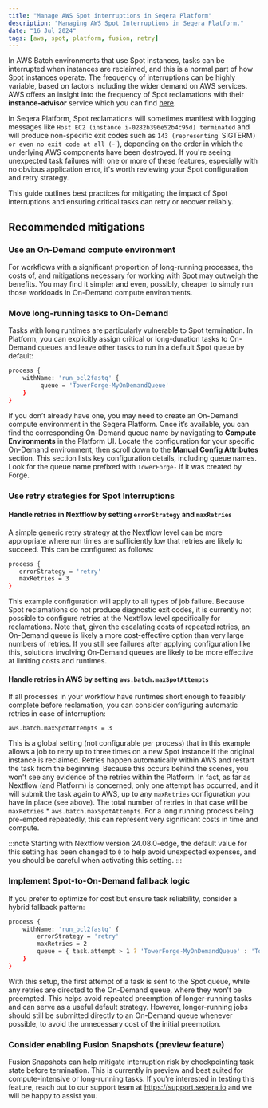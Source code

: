 ```yaml
---
title: "Manage AWS Spot interruptions in Seqera Platform"
description: "Managing AWS Spot Interruptions in Seqera Platform."
date: "16 Jul 2024"
tags: [aws, spot, platform, fusion, retry]
---
```


In AWS Batch environments that use Spot instances, tasks can be interrupted when instances are reclaimed, and this is a normal part of how Spot instances operate. The frequency of interruptions can be highly variable, based on factors including the wider demand on AWS services. AWS offers an insight into the frequency of Spot reclamations with their **instance-advisor** service which you can find [here](https://aws.amazon.com/ec2/spot/instance-advisor/).

In Seqera Platform, Spot reclamations will sometimes manifest with logging messages like `Host EC2 (instance i-0282b396e52b4c95d) terminated` and will produce non-specific exit codes such as `143 (representing `SIGTERM`) or even no exit code at all (`-`), depending on the order in which the underlying AWS components have been destroyed. If you're seeing unexpected task failures with one or more of these features, especially with no obvious application error, it's worth reviewing your Spot configuration and retry strategy.

This guide outlines best practices for mitigating the impact of Spot interruptions and ensuring critical tasks can retry or recover reliably.

## Recommended mitigations

### Use an On-Demand compute environment

For workflows with a significant proportion of long-running processes, the costs of, and mitigations necessary for working with Spot may outweigh the benefits. You may find it simpler and even, possibly, cheaper to simply run those workloads in On-Demand compute environments.

### Move long-running tasks to On-Demand 

Tasks with long runtimes are particularly vulnerable to Spot termination. In Platform, you can explicitly assign critical or long-duration tasks to On-Demand queues and leave other tasks to run in a default Spot queue by default:

```bash
process {
	withName: 'run_bcl2fastq' {
	     queue = 'TowerForge-MyOnDemandQueue'
	} 
}
```

If you don’t already have one, you may need to create an On-Demand compute environment in the Seqera Platform. Once it’s available, you can find the corresponding On-Demand queue name by navigating to **Compute Environments** in the Platform UI. Locate the configuration for your specific On-Demand environment, then scroll down to the **Manual Config Attributes** section. This section lists key configuration details, including queue names. Look for the queue name prefixed with `TowerForge-` if it was created by Forge.

### Use retry strategies for Spot Interruptions

#### Handle retries in Nextflow by setting `errorStrategy` and `maxRetries`

A simple generic retry strategy at the Nextflow level can be more appropriate where run times are sufficiently low that retries are likely to succeed. This can be configured as follows:

```bash
process {
   errorStrategy = 'retry'
   maxRetries = 3 
}
```

This example configuration will apply to all types of job failure. Because Spot reclamations do not produce diagnostic exit codes, it is currently not possible to configure retries at the Nextflow level specifically for reclamations. Note that, given the escalating costs of repeated retries, an On-Demand queue is likely a more cost-effective option than very large numbers of retries. If you still see failures after applying configuration like this, solutions involving On-Demand queues are likely to be more effective at limiting costs and runtimes.

#### Handle retries in AWS by setting `aws.batch.maxSpotAttempts`

If all processes in your workflow have runtimes short enough to feasibly complete before reclamation, you can consider configuring automatic retries in case of interruption:

`aws.batch.maxSpotAttempts = 3`

This is a global setting (not configurable per process) that in this example allows a job to retry up to three times on a new Spot instance if the original instance is reclaimed. Retries happen automatically within AWS and restart the task from the beginning. Because this occurs behind the scenes, you won't see any evidence of the retries within the Platform. In fact, as far as Nextflow (and Platform) is concerned, only one attempt has occurred, and it will submit the task again to AWS, up to any `maxRetries` configuration you have in place (see above). The total number of retries in that case will be `maxRetries` * `aws.batch.maxSpotAttempts`. For a long running process being pre-empted repeatedly, this can represent very significant costs in time and compute.

:::note
Starting with Nextflow version 24.08.0-edge, the default value for this setting has been changed to `0` to help avoid unexpected expenses, and you should be careful when activating this setting.
::: 

### Implement Spot-to-On-Demand fallback logic

If you prefer to optimize for cost but ensure task reliability, consider a hybrid fallback pattern:

```bash
process {
	withName: 'run_bcl2fastq' {
		errorStrategy = 'retry'
		maxRetries = 2
		queue = { task.attempt > 1 ? 'TowerForge-MyOnDemandQueue' : 'TowerForge-MySpotQueue' }
	}
}
```

With this setup, the first attempt of a task is sent to the Spot queue, while any retries are directed to the On-Demand queue, where they won't be preempted. This helps avoid repeated preemption of longer-running tasks and can serve as a useful default strategy. However, longer-running jobs should still be submitted directly to an On-Demand queue whenever possible, to avoid the unnecessary cost of the initial preemption.

### Consider enabling Fusion Snapshots (preview feature)

Fusion Snapshots can help mitigate interruption risk by checkpointing task state before termination. This is currently in preview and best suited for compute-intensive or long-running tasks. If you're interested in testing this feature, reach out to our support team at https://support.seqera.io and we will be happy to assist you.
